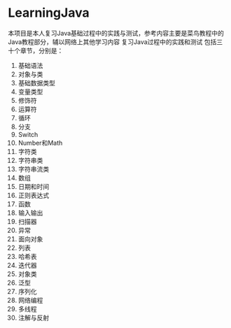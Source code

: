 # LearningJava
本项目是本人复习Java基础过程中的实践与测试，参考内容主要是菜鸟教程中的Java教程部分，辅以网络上其他学习内容
复习Java过程中的实践和测试
包括三十个章节，分别是：
1. 基础语法
2. 对象与类
3. 基础数据类型
4. 变量类型
5. 修饰符
6. 运算符
7. 循环
8. 分支
9. Switch
10. Number和Math
11. 字符类
12. 字符串类
13. 字符串流类
14. 数组
15. 日期和时间
16. 正则表达式
17. 函数
18. 输入输出
19. 扫描器
20. 异常
21. 面向对象
22. 列表
23. 哈希表
24. 迭代器
25. 对象类
26. 泛型
27. 序列化
28. 网络编程
29. 多线程
30. 注解与反射
